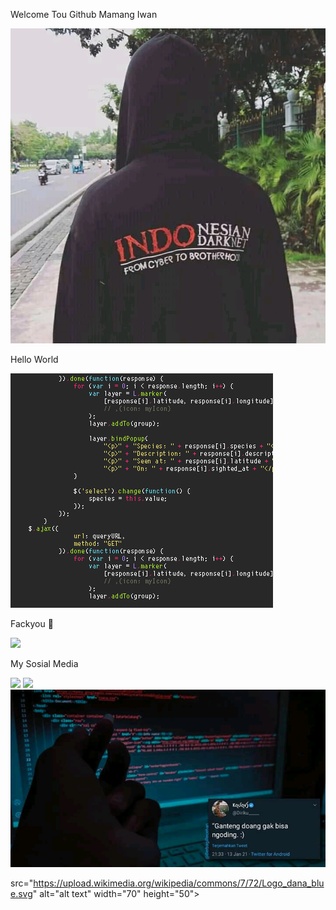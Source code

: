 Welcome Tou Github Mamang Iwan

<img src="https://github.com/IWAN-404/IWAN-404/blob/main/IWAN%20MAMANG%20HEKEL/FB_IMG_16151794358606576.jpg">

Hello World

<img src="https://github.com/IWAN-404/IWAN-404/blob/main/106824690-8dd73a00-66ad-11eb-89e2-53e13ac6f594.gif">

Fackyou 🖕

<img src="https://giffiles.alphacoders.com/120/120248.gif">

My Sosial Media

[![](https://img.shields.io/badge/Facebook-blue?logo=Facebook&logoColor=blue&labelColor=white)](https://www.facebook.com/AINGK.BUDAK.BURIQ)
[![](https://img.shields.io/badge/Whatsapp-CHAT-red?logo=Whatsapp&logoColor=Brightgreen&labelColor=white)](https://wa.me/+6285766833276?text=Asalamualaikum+bang)
<img src="https://github.com/ROMI-AFRZL/ROMI-AFRZL/blob/main/Ngentod/status_me_status_90e259db678545f49a41faf12e095d58.jpg">


src="https://upload.wikimedia.org/wikipedia/commons/7/72/Logo_dana_blue.svg" alt="alt text" width="70" height="50"></a>
